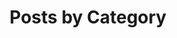---
title : Posts by Category
layout : categories
permalink : /categories/
author_profile : true
---